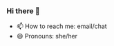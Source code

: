 ### Hi there 👋

- 📫 How to reach me: email/chat
- 😄 Pronouns: she/her

<!--
**scoughlan2/scoughlan2** is a ✨ _special_ ✨ repository because its `README.md` (this file) appears on your GitHub profile.

Here are some ideas to get you started:

-->
